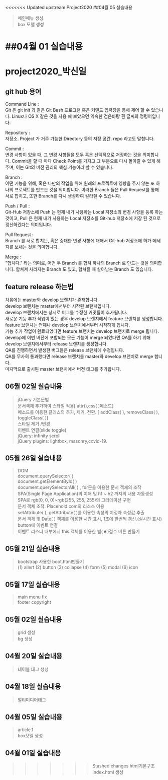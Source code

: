 <<<<<<< Updated upstream
Project2020
##04월 05 실습내용
>메인메뉴 생성<br>
box 모델  생성

##04월 01 실습내용
=======
# project2020_박신일
## git hub 용어
Command Line :<br> Git 은 git init 과 같은 Git Bash 프로그램 혹은 커맨드 입력창을 통해 제어 할 수 있습니다. Linux나 OS X 같은 것을 사용 해 보았으면 익숙한 검은바탕 흰 글씨의 명령어입니다.
 

Repository :<br> 저장소. Project 가 거주 가능한 Directory 등의 저장 공간. repo 라고도 말합니다.
 

Commit :<br> 변경 사항이 있을 때, 그 변경 사항들을 모두 혹은 선택적으로 저장하는 것을 의미합니다. Commit을 할 때 마다 Check Point를 가지고 그 부분으로 다시 돌아갈 수 있게 해 주며, 이는 Git의 버전 관리의 핵심 기능이라 할 수 있습니다.
 

Branch :<br> 어떤 기능을 위해, 혹은 나만의 작업을 위해 원래의 프로젝트에 영향을 주지 않는 또 하나의 프로젝트를 만드는 것을 의미합니다. 이러한 Branch 들은 Pull Request를 통해 서로 합치고, 또한 Branch를 다시 생성하여 갈라질 수 있습니다.
 

Push / Pull :<br> Git-Hub 저장소에 Push 는 현재 내가 사용하는 Local 저장소의 변경 사항을 등록 하는 것이고, Pull 은 현재 내가 사용하는 Local 저장소를 Git-hub 저장소에 저장 된 것으로 갱신하겠다는 의미입니다.
 
Pull Request :<br> Branch 를 서로 합치는, 혹은 중대한 변경 사항에 대해서 Git-hub 저장소에 허가 메세지를 보내는 것을 의미합니다.
 
Merge :<br> "합치다." 라는 의미로, 어떤 두 Branch 를 합쳐 하나의 Branch 로 만드는 것을 의미합니다. 합쳐져 사라지는 Branch 도 있고, 합쳐질 때 살아남는 Branch 도 있습니다.

## feature release 하는법
처음에는 master와 develop 브랜치가 존재합니다. <br>develop 브랜치는 master에서부터 시작된 브랜치입니다.<br> develop 브랜치에서는 상시로 버그를 수정한 커밋들이 추가됩니다. <br>
새로운 기능 추가 작업이 있는 경우 develop 브랜치에서 feature 브랜치를 생성합니다. <br>
feature 브랜치는 언제나 develop 브랜치에서부터 시작하게 됩니다. <br>
기능 추가 작업이 완료되었다면 feature 브랜치는 develop 브랜치로 merge 됩니다. <br>
develop에 이번 버전에 포함되는 모든 기능이 merge 되었다면 QA를 하기 위해 develop 브랜치에서부터 release 브랜치를 생성합니다. <br>
QA를 진행하면서 발생한 버그들은 release 브랜치에 수정됩니다.<br>
QA를 무사히 통과했다면 release 브랜치를 master와 develop 브랜치로 merge 합니다.<br>
마지막으로 출시된 master 브랜치에서 버전 태그를 추가합니다.
		
## 06월 02일 실습내용
>jQuery 기본문법<br>
문서객체 추가하여 스타일 적용[ attr(),css( )메소드]<br>
메소드를 이용한 클래스의 추가, 제거, 전환. [ addClass( ), removeClass( ), toggleClass( )]<br>
스타일 제거 /변경<br>
이벤트 연결(slide toggle)<br>
jQuery: infinity scroll <br>
jQuery plugins: lightbox, masonry,covid-19.
## 05월 26일 실습내용
> DOM<br>
document.querySelector( )<br> 
document.getElementById( )<br> 
document.querySelectorAll( ) , for문을 이용한 문서 객체의 조작<br>
SPA(Single Page Application)의 이해 및  h1 ~ h2 까지의 내용 자동생성<br>
SPA로 rgb(0, 0, 0)~rgb(255, 255, 255)의 그라데이션 구현<br>
문서 객체 조작. Placehold.com의 리소스 이용<br>
setAttribute( ), getAttribute( )를 이용한 속성의 지정과 속성값 추출 <br>
문서 객체 및 Date( ) 객체를 이용한 시간 표시, 1초에 한번씩 갱신.(실시간 표시)<br>
button에 이벤트 연결 <br>
이벤트 리스너 내부에서 this 객체를 이용한 별(★)점수 버튼 만들기
## 05월 21일 실습내용
> bootstrap 사용한 boot.html만들기<br>
 (1) allert (2) button (3) collapse (4) form
 (5) modal (6) icon
## 05월 17일 실습내용
>main menu fix<br>
footer copyright
## 05월 02일 실습내용
>grid 생성<br>
bg 생성
## 04월 20일 실습내용
>테이블 태그 생성
## 04월 18일 실습내용
>멀티미디어태그
## 04월 05일 실습내용
>article.1<br>
box모델 생성
## 04월 01일 실습내용
>>>>>>> Stashed changes
>html기본구조<br>
index.html 생성

